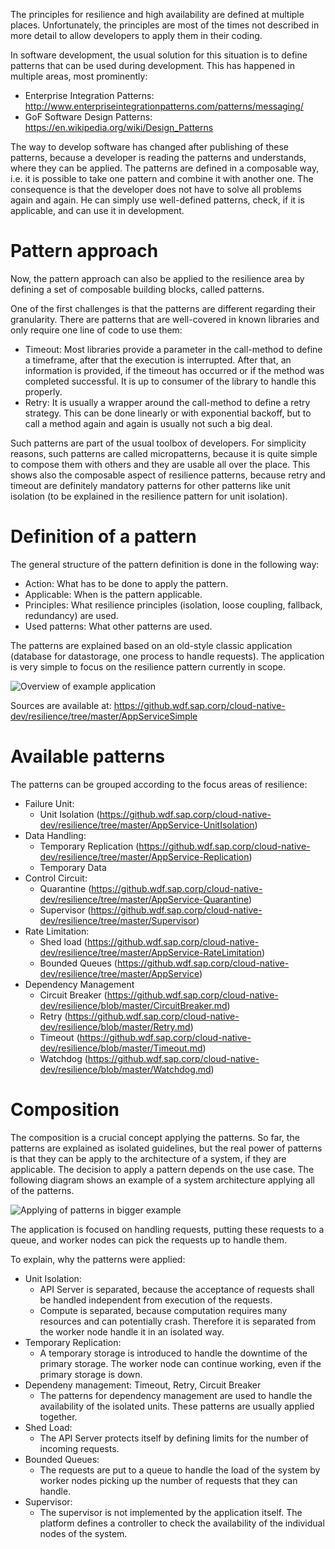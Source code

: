 The principles for resilience and high availability are defined at multiple places. Unfortunately, the principles are most of the times not described in more detail to allow developers to apply them in their coding.

In software development, the usual solution for this situation is to define patterns that can be used during development. This has happened in multiple areas, most prominently:

- Enterprise Integration Patterns: http://www.enterpriseintegrationpatterns.com/patterns/messaging/
- GoF Software Design Patterns: https://en.wikipedia.org/wiki/Design_Patterns

The way to develop software has changed after publishing of these patterns, because a developer is reading the patterns and understands, where they can be applied. The patterns are defined in a composable way, i.e. it is possible to take one pattern and combine it with another one. The consequence is that the developer does not have to solve all problems again and again. He can simply use well-defined patterns, check, if it is applicable, and can use it in development.

# Pattern approach

Now, the pattern approach can also be applied to the resilience area by defining a set of composable building blocks, called patterns.

One of the first challenges is that the patterns are different regarding their granularity. There are patterns that are well-covered in known libraries and only require one line of code to use them:

- Timeout: Most libraries provide a parameter in the call-method to define a timeframe, after that the execution is interrupted. After that, an information is provided, if the timeout has occurred or if the method was completed successful. It is up to consumer of the library to handle this properly.
- Retry: It is usually a wrapper around the call-method to define a retry strategy. This can be done linearly or with exponential backoff, but to call a method again and again is usually not such a big deal.

Such patterns are part of the usual toolbox of developers. For simplicity reasons, such patterns are called micropatterns, because it is quite simple to compose them with others and they are usable all over the place. This shows also the composable aspect of resilience patterns, because retry and timeout are definitely mandatory patterns for other patterns like unit isolation (to be explained in the resilience pattern for unit isolation).

# Definition of a pattern

The general structure of the pattern definition is done in the following way:

- Action: What has to be done to apply the pattern.
- Applicable: When is the pattern applicable.
- Principles: What resilience principles (isolation, loose coupling, fallback, redundancy) are used.
- Used patterns: What other patterns are used.

The patterns are explained based on an old-style classic application (database for datastorage, one process to handle requests). The application is very simple to focus on the resilience pattern currently in scope.

![Overview of example application](https://github.wdf.sap.corp/cloud-native-dev/resilience/blob/master/Images/OverviewRefApp.png)

Sources are available at: https://github.wdf.sap.corp/cloud-native-dev/resilience/tree/master/AppServiceSimple

# Available patterns

The patterns can be grouped according to the focus areas of resilience:

- Failure Unit:
  - Unit Isolation (https://github.wdf.sap.corp/cloud-native-dev/resilience/tree/master/AppService-UnitIsolation)
- Data Handling:
  - Temporary Replication (https://github.wdf.sap.corp/cloud-native-dev/resilience/tree/master/AppService-Replication)
  - Temporary Data
- Control Circuit:
  - Quarantine (https://github.wdf.sap.corp/cloud-native-dev/resilience/tree/master/AppService-Quarantine)
  - Supervisor (https://github.wdf.sap.corp/cloud-native-dev/resilience/tree/master/Supervisor)
- Rate Limitation:
  - Shed load (https://github.wdf.sap.corp/cloud-native-dev/resilience/tree/master/AppService-RateLimitation)
  - Bounded Queues (https://github.wdf.sap.corp/cloud-native-dev/resilience/tree/master/AppService)
- Dependency Management
  - Circuit Breaker (https://github.wdf.sap.corp/cloud-native-dev/resilience/blob/master/CircuitBreaker.md)
  - Retry (https://github.wdf.sap.corp/cloud-native-dev/resilience/blob/master/Retry.md)
  - Timeout (https://github.wdf.sap.corp/cloud-native-dev/resilience/blob/master/Timeout.md)
  - Watchdog (https://github.wdf.sap.corp/cloud-native-dev/resilience/blob/master/Watchdog.md)
  
# Composition

The composition is a crucial concept applying the patterns. So far, the patterns are explained as isolated guidelines, but the real power of patterns is that they can be apply to the architecture of a system, if they are applicable. The decision to apply a pattern depends on the use case. The following diagram shows an example of a system architecture applying all of the patterns.

![Applying of patterns in bigger example](https://github.wdf.sap.corp/cloud-native-dev/resilience/blob/master/Images/RefExample.png)

The application is focused on handling requests, putting these requests to a queue, and worker nodes can pick the requests up to handle them.

To explain, why the patterns were applied:

- Unit Isolation:
  - API Server is separated, because the acceptance of requests shall be handled independent from execution of the requests.
  - Compute is separated, because computation requires many resources and can potentially crash. Therefore it is separated from the worker node handle it in an isolated way.
- Temporary Replication:
  - A temporary storage is introduced to handle the downtime of the primary storage. The worker node can continue working, even if the primary storage is down.
- Dependeny management: Timeout, Retry, Circuit Breaker
  - The patterns for dependency management are used to handle the availability of the isolated units. These patterns are usually applied together.
- Shed Load:
  - The API Server protects itself by defining limits for the number of incoming requests.
- Bounded Queues:
  - The requests are put to a queue to handle the load of the system by worker nodes picking up the number of requests that they can handle.
- Supervisor:
  - The supervisor is not implemented by the application itself. The platform defines a controller to check the availability of the individual nodes of the system.
